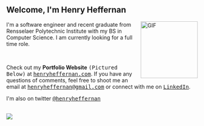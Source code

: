 <h2>Welcome, I'm Henry Heffernan 
</h2>
 
<a href="https://henryheffernan.com/"><img align="right" alt="GIF" width="150" src="https://cdn.discordapp.com/attachments/472252022456844288/972721337355354132/forhire.png" /></a>
<p>I'm a software engineer and recent graduate from Rensselaer Polytechnic Institute with my BS in Computer Science. I am currently looking for a full time role.</p>
<br>
<p>Check out my <b>Portfolio Website</b> <samp>(Pictured Below)</samp> at <a href="https://henryheffernan.com/"><samp>henryheffernan.com</samp></a>. If you have any questions of comments, feel free to shoot me an email at <a href="mailto:henryheffernan@gmail.com"><samp>henryheffernan@gmail.com</samp></a> or connect with me on <a href="https://www.linkedin.com/in/henryheffernan/"><samp>LinkedIn</samp></a>.</p>

<p>I'm also on twitter <a href="https://twitter.com/henryheffernan"><samp>@henryheffernan</samp></a></p>
<br>
<a href="https://henryheffernan.com/">
<img src="https://henryheffernan.com/images/preview-new.jpg" >
 </a>
<!---
&nbsp<img src="https://henryheffernan.vercel.app/favicon.ico" width="28" align="center"/>
-->
